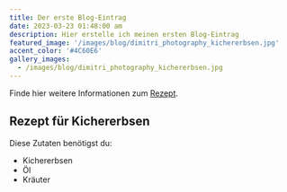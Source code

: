 ```yaml
---
title: Der erste Blog-Eintrag
date: 2023-03-23 01:48:00 am
description: Hier erstelle ich meinen ersten Blog-Eintrag
featured_image: '/images/blog/dimitri_photography_kichererbsen.jpg'
accent_color: '#4C60E6'
gallery_images:
  - /images/blog/dimitri_photography_kichererbsen.jpg
---
```


Finde hier weitere Informationen zum <a href="https://www.google.de/">Rezept</a>.

## Rezept für Kichererbsen
Diese Zutaten benötigst du:
* Kichererbsen
* Öl
* Kräuter